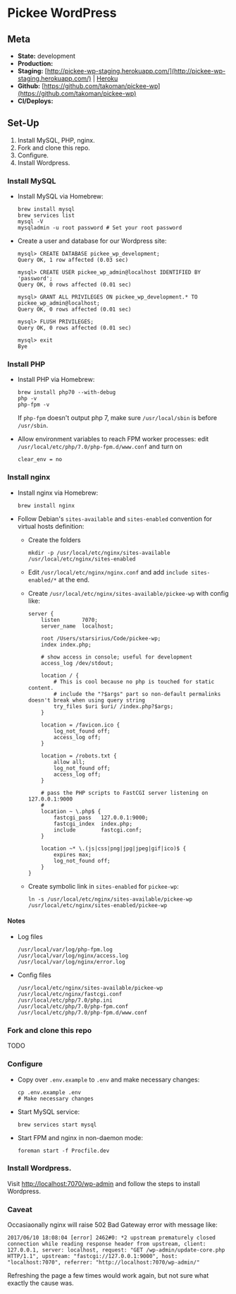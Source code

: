 # Pickee WordPress

## Meta

* __State:__ development
* __Production:__
* __Staging:__ [http://pickee-wp-staging.herokuapp.com/](http://pickee-wp-staging.herokuapp.com/) | [Heroku](https://dashboard.heroku.com/apps/pickee-wp-staging/resources)
* __Github:__ [https://github.com/takoman/pickee-wp](https://github.com/takoman/pickee-wp)
* __CI/Deploys:__

## Set-Up

1. Install MySQL, PHP, nginx.
1. Fork and clone this repo.
1. Configure.
1. Install Wordpress.

### Install MySQL

* Install MySQL via Homebrew:
  ```
  brew install mysql
  brew services list
  mysql -V
  mysqladmin -u root password # Set your root password
  ```

* Create a user and database for our Wordpress site:
  ```
  mysql> CREATE DATABASE pickee_wp_development;
  Query OK, 1 row affected (0.03 sec)

  mysql> CREATE USER pickee_wp_admin@localhost IDENTIFIED BY 'password';
  Query OK, 0 rows affected (0.01 sec)

  mysql> GRANT ALL PRIVILEGES ON pickee_wp_development.* TO pickee_wp_admin@localhost;
  Query OK, 0 rows affected (0.01 sec)

  mysql> FLUSH PRIVILEGES;
  Query OK, 0 rows affected (0.01 sec)

  mysql> exit
  Bye
  ```

### Install PHP

* Install PHP via Homebrew:
  ```
  brew install php70 --with-debug
  php -v
  php-fpm -v
  ```

  If `php-fpm` doesn't output php 7, make sure `/usr/local/sbin` is before `/usr/sbin`.

* Allow environment variables to reach FPM worker processes:
  edit `/usr/local/etc/php/7.0/php-fpm.d/www.conf` and turn on
  ```
  clear_env = no
  ```

### Install nginx

* Install nginx via Homebrew:
  ```
  brew install nginx
  ```

* Follow Debian's `sites-available` and `sites-enabled` convention for virtual hosts
  definition:

  * Create the folders
    ```
    mkdir -p /usr/local/etc/nginx/sites-available /usr/local/etc/nginx/sites-enabled
    ```

  * Edit `/usr/local/etc/nginx/nginx.conf` and add `include sites-enabled/*` at the end.
  * Create `/usr/local/etc/nginx/sites-available/pickee-wp` with config like:
    ```
    server {
        listen       7070;
        server_name  localhost;

        root /Users/starsirius/Code/pickee-wp;
        index index.php;

        # show access in console; useful for development
        access_log /dev/stdout;

        location / {
            # This is cool because no php is touched for static content.
            # include the "?$args" part so non-default permalinks doesn't break when using query string
            try_files $uri $uri/ /index.php?$args;
        }

        location = /favicon.ico {
            log_not_found off;
            access_log off;
        }

        location = /robots.txt {
            allow all;
            log_not_found off;
            access_log off;
        }

        # pass the PHP scripts to FastCGI server listening on 127.0.0.1:9000
        #
        location ~ \.php$ {
            fastcgi_pass   127.0.0.1:9000;
            fastcgi_index  index.php;
            include        fastcgi.conf;
        }

        location ~* \.(js|css|png|jpg|jpeg|gif|ico)$ {
            expires max;
            log_not_found off;
        }
    }
    ```

  * Create symbolic link in `sites-enabled` for `pickee-wp`:
    ```
    ln -s /usr/local/etc/nginx/sites-available/pickee-wp /usr/local/etc/nginx/sites-enabled/pickee-wp
    ```

#### Notes

* Log files
  ```
  /usr/local/var/log/php-fpm.log
  /usr/local/var/log/nginx/access.log
  /usr/local/var/log/nginx/error.log
  ```

* Config files
  ```
  /usr/local/etc/nginx/sites-available/pickee-wp
  /usr/local/etc/nginx/fastcgi.conf
  /usr/local/etc/php/7.0/php.ini
  /usr/local/etc/php/7.0/php-fpm.conf
  /usr/local/etc/php/7.0/php-fpm.d/www.conf
  ```

### Fork and clone this repo
TODO

### Configure
* Copy over `.env.example` to `.env` and make necessary changes:
  ```
  cp .env.example .env
  # Make necessary changes
  ```

* Start MySQL service:
  ```
  brew services start mysql
  ```

* Start FPM and nginx in non-daemon mode:
  ```
  foreman start -f Procfile.dev
  ```

### Install Wordpress.
Visit [http://localhost:7070/wp-admin](http://localhost:7070/wp-admin) and follow the steps to install Wordpress.

### Caveat
Occasiaonally nginx will raise 502 Bad Gateway error with message like:
```
2017/06/10 18:08:04 [error] 2462#0: *2 upstream prematurely closed connection while reading response header from upstream, client: 127.0.0.1, server: localhost, request: "GET /wp-admin/update-core.php HTTP/1.1", upstream: "fastcgi://127.0.0.1:9000", host: "localhost:7070", referrer: "http://localhost:7070/wp-admin/"
```
Refreshing the page a few times would work again, but not sure what exactly the cause was.

